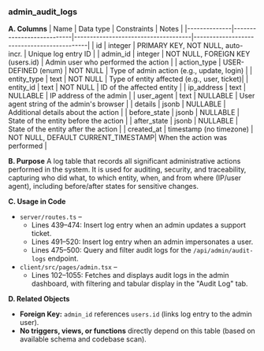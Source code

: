 ### admin_audit_logs

**A. Columns**
| Name         | Data type                  | Constraints                        | Notes                                      |
|--------------|---------------------------|-------------------------------------|--------------------------------------------|
| id           | integer                   | PRIMARY KEY, NOT NULL, auto-incr.  | Unique log entry ID                        |
| admin_id     | integer                   | NOT NULL, FOREIGN KEY (users.id)   | Admin user who performed the action        |
| action_type  | USER-DEFINED (enum)       | NOT NULL                           | Type of admin action (e.g., update, login) |
| entity_type  | text                      | NOT NULL                           | Type of entity affected (e.g., user, ticket)|
| entity_id    | text                      | NOT NULL                           | ID of the affected entity                  |
| ip_address   | text                      | NULLABLE                           | IP address of the admin                    |
| user_agent   | text                      | NULLABLE                           | User agent string of the admin's browser   |
| details      | jsonb                     | NULLABLE                           | Additional details about the action        |
| before_state | jsonb                     | NULLABLE                           | State of the entity before the action      |
| after_state  | jsonb                     | NULLABLE                           | State of the entity after the action       |
| created_at   | timestamp (no timezone)   | NOT NULL, DEFAULT CURRENT_TIMESTAMP| When the action was performed              |

**B. Purpose**
A log table that records all significant administrative actions performed in the system. It is used for auditing, security, and traceability, capturing who did what, to which entity, when, and from where (IP/user agent), including before/after states for sensitive changes.

**C. Usage in Code**
- `server/routes.ts` –  
  - Lines 439–474: Insert log entry when an admin updates a support ticket.
  - Lines 491–520: Insert log entry when an admin impersonates a user.
  - Lines 475–500: Query and filter audit logs for the `/api/admin/audit-logs` endpoint.
- `client/src/pages/admin.tsx` –  
  - Lines 102–1055: Fetches and displays audit logs in the admin dashboard, with filtering and tabular display in the "Audit Log" tab.

**D. Related Objects**
- **Foreign Key:** `admin_id` references `users.id` (links log entry to the admin user).
- **No triggers, views, or functions** directly depend on this table (based on available schema and codebase scan).